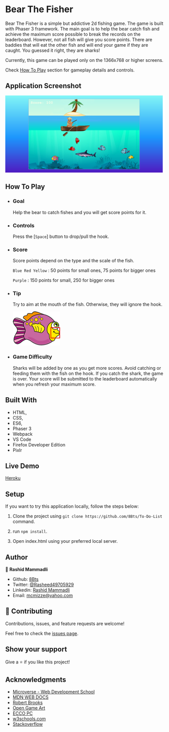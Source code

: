 # Bear The Fisher

Bear The Fisher is a simple but addictive 2d fishing game. The game is built with Phaser 3 framework. The main goal is to help the bear catch fish and achieve the maximum score possible to break the records on the leaderboard. However, not all fish will give you score points. There are baddies that will eat the other fish and will end your game if they are caught. You guessed it right, they are sharks!

Currently, this game can be played only on the 1366x768 or higher screens.

Check [How To Play](#How-To-Play) section for gameplay details and controls.

## Application Screenshot
![screenshot](src/assets/screenshots/screenshot.png)

## How To Play

- ### Goal

     Help the bear to catch fishes and you will get score points for it.

- ### Controls

     Press the  [`Space`]  button to drop/pull the hook.

- ### Score

    Score points depend on the type and the scale of the fish.

    `Blue Red Yellow` : 50 points for small ones, 75 points for bigger ones

    `Purple` : 150 points for small, 250 for bigger ones

- ### Tip

    Try to aim at the mouth of the fish. Otherwise, they will ignore the hook.

    ![guide](src/assets/screenshots/guide.png)

- ### Game Difficulty 

    Sharks will be added by one as you get more scores. Avoid catching or feeding them with the fish on the hook. If you catch the shark, the game is over.
    Your score will be submitted to the leaderboard automatically when you refresh your maximum score.

    

## Built With

- HTML,
- CSS,
- ES6,
- Phaser 3
- Webpack
- VS Code
- Firefox Developer Edition
- Pixlr

## Live Demo

[Heroku](https://bearthefisher.herokuapp.com/)

## Setup

  If you want to try this application locally, follow the steps below:

  1. Clone the project using `git clone https://github.com/8Bts/To-Do-List` command.

  2. run `npm install`.

  3. Open index.html using your preferred local server.

## Author

👤 **Rashid Mammadli**

- Github: [8Bts](https://github.com/8Bts)
- Twitter: [@Rasheed49705929](https://twitter.com/Rasheed49705929)
- Linkedin: [Rashid Mammadli](https://www.linkedin.com/in/rashidmammadli/)
- Email: mcmizze@yahoo.com


## 🤝 Contributing

Contributions, issues, and feature requests are welcome!

Feel free to check the <a href="https://github.com/8Bts/Bear_The_Fisher/issues" target="_blank">issues page</a>.

## Show your support

Give a ⭐️ if you like this project!

## Acknowledgments

- [Microverse - Web Development School](https://www.microverse.org/)
- [MDN WEB DOCS](https://developer.mozilla.org/)
- [Robert Brooks](www.gamedeveloperstudio.com)
- [Open Game Art](https://opengameart.org/)
- [ECCO PC](https://www.deviantart.com/users/outgoing?https://eccothedolphin.online)
- <a href="https://www.w3schools.com/" target="_blank">w3schools.com</a> 
- <a href="https://www.stackoverflow.com/" target="_blank">Stackoverflow</a>

